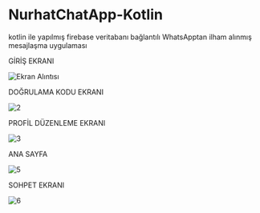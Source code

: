# NurhatChatApp-Kotlin
kotlin ile yapılmış firebase veritabanı bağlantılı WhatsApptan ilham alınmış mesajlaşma uygulaması

GİRİŞ EKRANI

![Ekran Alıntısı](https://user-images.githubusercontent.com/108888773/210161311-63adad98-5894-4396-885f-2e5af4a8fb6f.PNG)


DOĞRULAMA KODU EKRANI

![2](https://user-images.githubusercontent.com/108888773/210161318-785e7ef5-d3e1-452d-9c58-ce5240619416.PNG)


PROFİL DÜZENLEME EKRANI

![3](https://user-images.githubusercontent.com/108888773/210161322-87029277-c403-4ab8-8803-3d060a511ffa.PNG)


ANA SAYFA

![5](https://user-images.githubusercontent.com/108888773/210161326-63666889-80a0-4ef9-9e5c-c75a6e1cf485.PNG)


SOHPET EKRANI

![6](https://user-images.githubusercontent.com/108888773/210161329-4d8062aa-d922-4dfd-86a7-8233298098a1.PNG)
